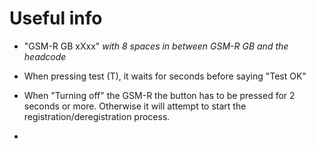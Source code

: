 # Useful info

- "GSM-R GB        xXxx" *with 8 spaces in between GSM-R GB and the headcode*

- When pressing test (T), it waits for  seconds before saying "Test OK"

- When "Turning off" the GSM-R the button has to be pressed for 2 seconds or more. Otherwise it will attempt to start the registration/deregistration process.

- 